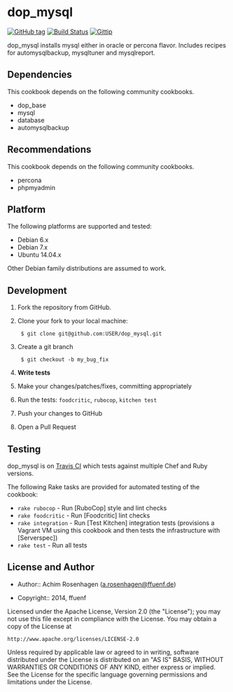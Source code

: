 dop_mysql
=========
[![GitHub tag](http://img.shields.io/github/tag/ffuenf/dop_mysql.svg)][tag]
[![Build Status](http://img.shields.io/travis/ffuenf/dop_mysql.svg)][travis]
[![Gittip](http://img.shields.io/gittip/arosenhagen.svg)][gittip]

[tag]: https://github.com/ffuenf/dop_mysql/tags
[travis]: https://travis-ci.org/ffuenf/dop_mysql
[gittip]: https://www.gittip.com/arosenhagen

dop_mysql installs mysql either in oracle or percona flavor. Includes recipes for automysqlbackup, mysqltuner and mysqlreport.

Dependencies
------------

This cookbook depends on the following community cookbooks.

* dop_base
* mysql
* database
* automysqlbackup

Recommendations
---------------

This cookbook depends on the following community cookbooks.

* percona
* phpmyadmin

Platform
--------

The following platforms are supported and tested:

* Debian 6.x
* Debian 7.x
* Ubuntu 14.04.x

Other Debian family distributions are assumed to work.

Development
-----------
1. Fork the repository from GitHub.
2. Clone your fork to your local machine:

        $ git clone git@github.com:USER/dop_mysql.git

3. Create a git branch

        $ git checkout -b my_bug_fix

4. **Write tests**
5. Make your changes/patches/fixes, committing appropriately
6. Run the tests: `foodcritic`, `rubocop`, `kitchen test`
7. Push your changes to GitHub
8. Open a Pull Request

Testing
-------

dop_mysql is on [Travis CI](http://travis-ci.org/ffuenf/dop_mysql) which tests against multiple Chef and Ruby versions.

The following Rake tasks are provided for automated testing of the cookbook:

* `rake rubocop` - Run [RuboCop] style and lint checks
* `rake foodcritic` - Run [Foodcritic] lint checks
* `rake integration` - Run [Test Kitchen] integration tests (provisions a
  Vagrant VM using this cookbook and then tests the infrastructure with
  [Serverspec])
* `rake test` - Run all tests

License and Author
------------------

- Author:: Achim Rosenhagen (<a.rosenhagen@ffuenf.de>)

- Copyright:: 2014, ffuenf

Licensed under the Apache License, Version 2.0 (the "License");
you may not use this file except in compliance with the License.
You may obtain a copy of the License at

    http://www.apache.org/licenses/LICENSE-2.0

Unless required by applicable law or agreed to in writing, software
distributed under the License is distributed on an "AS IS" BASIS,
WITHOUT WARRANTIES OR CONDITIONS OF ANY KIND, either express or implied.
See the License for the specific language governing permissions and
limitations under the License.
